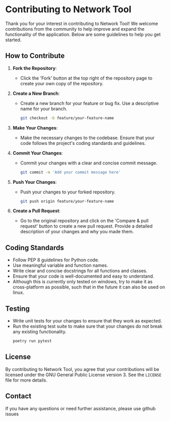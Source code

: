 # Contributing to Network Tool

Thank you for your interest in contributing to Network Tool! We welcome contributions from the community to help improve and expand the functionality of the application. Below are some guidelines to help you get started.

## How to Contribute

1. **Fork the Repository**:
   - Click the 'Fork' button at the top right of the repository page to create your own copy of the repository.

2. **Create a New Branch**:
   - Create a new branch for your feature or bug fix. Use a descriptive name for your branch.
     ```sh
     git checkout -b feature/your-feature-name
     ```

3. **Make Your Changes**:
   - Make the necessary changes to the codebase. Ensure that your code follows the project's coding standards and guidelines.

4. **Commit Your Changes**:
   - Commit your changes with a clear and concise commit message.
     ```sh
     git commit -m 'Add your commit message here'
     ```

5. **Push Your Changes**:
   - Push your changes to your forked repository.
     ```sh
     git push origin feature/your-feature-name
     ```

6. **Create a Pull Request**:
   - Go to the original repository and click on the 'Compare & pull request' button to create a new pull request. Provide a detailed description of your changes and why you made them.

## Coding Standards

- Follow PEP 8 guidelines for Python code.
- Use meaningful variable and function names.
- Write clear and concise docstrings for all functions and classes.
- Ensure that your code is well-documented and easy to understand.
- Although this is currently only tested on windows, try to make it as cross-platform as possible, such that in the future it can also be used on linux.

## Testing

- Write unit tests for your changes to ensure that they work as expected.
- Run the existing test suite to make sure that your changes do not break any existing functionality.
   ```sh
   poetry run pytest
   ```

## License

By contributing to Network Tool, you agree that your contributions will be licensed under the GNU General Public License version 3. See the `LICENSE` file for more details.

## Contact

If you have any questions or need further assistance, please use github issues
